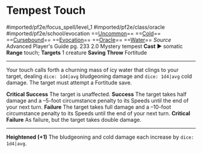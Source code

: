 # Tempest Touch
#imported/pf2e/focus_spell/level_1 #imported/pf2e/class/oracle #imported/pf2e/school/evocation 
==[Uncommon](uncommon.md)== ==[Cold](cold.md)== ==[Cursebound](../../../Traits/Cursebound.md)== ==[Evocation](evocation.md)== ==[Oracle](../../../Traits/Oracle.md)== ==[Water](water.md)==
*Source* Advanced Player's Guide pg. 233 2.0
Mystery tempest
**Cast** ► somatic
**Range** touch; **Targets** 1 creature
**Saving Throw** Fortitude

---
Your touch calls forth a churning mass of icy water that clings to your target, dealing `dice: 1d4|avg` bludgeoning damage and `dice: 1d4|avg` cold damage. The target must attempt a Fortitude save.

**Critical Success** The target is unaffected.
**Success** The target takes half damage and a –5-foot circumstance penalty to its Speeds until the end of your next turn.
**Failure** The target takes full damage and a –10-foot circumstance penalty to its Speeds until the end of your next turn.
**Critical Failure** As failure, but the target takes double damage.

<hr>

**Heightened (+1)** The bludgeoning and cold damage each increase by `dice: 1d4|avg`.